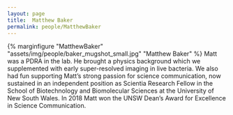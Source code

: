 ```yaml
---
layout: page
title:  Matthew Baker
permalink: people/MatthewBaker
---
```

{% marginfigure "MatthewBaker" "assets/img/people/baker_mugshot_small.jpg" "Matthew Baker" %}
Matt was a PDRA in the lab. He brought a physics background which we supplemented with early super-resolved imaging in live bacteria. We also had fun supporting Matt’s strong passion for science communication, now sustained in an independent position as Scientia Research Fellow in the School of Biotechnology and Biomolecular Sciences at the University of New South Wales. In 2018 Matt won the UNSW Dean’s Award for Excellence in Science Communication.
